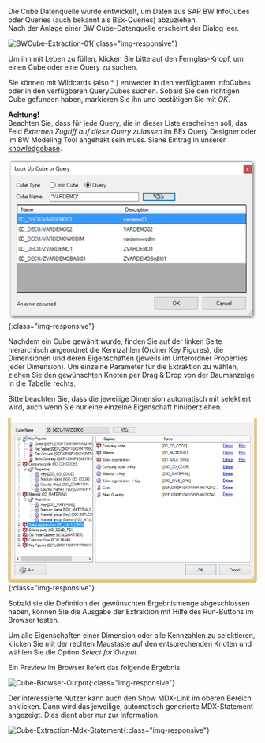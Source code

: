 Die Cube Datenquelle wurde entwickelt, um Daten aus SAP BW InfoCubes oder Queries (auch bekannt als BEx-Queries) abzuziehen.<br>
Nach der Anlage einer BW Cube-Datenquelle erscheint der Dialog leer.

![BWCube-Extraction-01](/img/content/BWCube-Extraction-01.png){:class="img-responsive"}

Um ihn mit Leben zu füllen, klicken Sie bitte auf den Fernglas-Knopf, um einen Cube oder eine Query zu suchen.

Sie können mit Wildcards (also * ) entweder in den verfügbaren InfoCubes oder in den verfügbaren QueryCubes suchen. Sobald Sie den richtigen Cube gefunden haben, markieren Sie ihn und bestätigen Sie mit *OK*.

**Achtung!**<br>Beachten Sie, dass für jede Query, die in dieser Liste erscheinen soll, das Feld *Externen Zugriff  auf diese Query zulassen* im BEx Query Designer oder im BW Modeling Tool angehakt sein muss. Siehe Eintrag in unserer [knowledgebase](https://kb.theobald-software.com/general/allow-external-access-to-bw-queries).

![Look-Up-Cube](/img/content/Look-Up-Cube.png){:class="img-responsive"}

Nachdem ein Cube gewählt wurde, finden Sie auf der linken Seite hierarchisch angeordnet die Kennzahlen (Ordner Key Figures), die Dimensionen und deren Eigenschaften (jeweils im Unterordner Properties jeder Dimension). Um einzelne Parameter für die Extraktion zu wählen, ziehen Sie den gewünschten Knoten per Drag & Drop von der Baumanzeige in die Tabelle rechts. 

Bitte beachten Sie, dass die jeweilige Dimension automatisch mit selektiert wird, auch wenn Sie nur eine einzelne Eigenschaft hinüberziehen.

![Cube-Details](/img/content/Cube-Details.png){:class="img-responsive"}

Sobald sie die Definition der gewünschten Ergebnismenge abgeschlossen haben, können Sie die Ausgabe der Extraktion mit Hilfe des Run-Buttons im Browser testen.

Um alle Eigenschaften einer Dimension oder alle Kennzahlen zu selektieren, klicken Sie mit der rechten Maustaste auf den entsprechenden Knoten und wählen Sie die Option *Select for Output*.

Ein Preview im Browser liefert das folgende Ergebnis.

![Cube-Browser-Output](/img/content/Cube-Browser-Output.png){:class="img-responsive"}

Der interessierte Nutzer kann auch den Show MDX-Link im oberen Bereich anklicken. Dann wird das jeweilige, automatisch generierte MDX-Statement angezeigt. Dies dient aber nur zur Information.


![Cube-Extraction-Mdx-Statement](/img/content/Cube-Extraction-Mdx-Statement.png){:class="img-responsive"}



